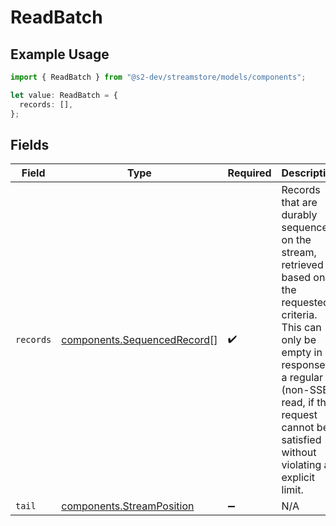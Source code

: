 # ReadBatch

## Example Usage

```typescript
import { ReadBatch } from "@s2-dev/streamstore/models/components";

let value: ReadBatch = {
  records: [],
};
```

## Fields

| Field                                                                                                                                                                                                                                | Type                                                                                                                                                                                                                                 | Required                                                                                                                                                                                                                             | Description                                                                                                                                                                                                                          |
| ------------------------------------------------------------------------------------------------------------------------------------------------------------------------------------------------------------------------------------ | ------------------------------------------------------------------------------------------------------------------------------------------------------------------------------------------------------------------------------------ | ------------------------------------------------------------------------------------------------------------------------------------------------------------------------------------------------------------------------------------ | ------------------------------------------------------------------------------------------------------------------------------------------------------------------------------------------------------------------------------------ |
| `records`                                                                                                                                                                                                                            | [components.SequencedRecord](../../models/components/sequencedrecord.md)[]                                                                                                                                                           | :heavy_check_mark:                                                                                                                                                                                                                   | Records that are durably sequenced on the stream, retrieved based on the requested criteria.<br/>This can only be empty in response to a regular (non-SSE) read, if the request cannot be satisfied without violating an explicit limit. |
| `tail`                                                                                                                                                                                                                               | [components.StreamPosition](../../models/components/streamposition.md)                                                                                                                                                               | :heavy_minus_sign:                                                                                                                                                                                                                   | N/A                                                                                                                                                                                                                                  |
